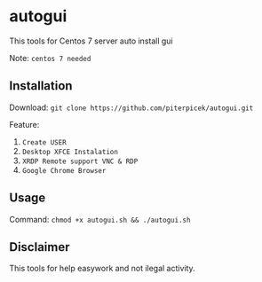 # autogui
This tools for Centos 7 server auto install gui

Note: `centos 7 needed`

## Installation
Download: `git clone https://github.com/piterpicek/autogui.git`

Feature:
1. `Create USER`
2. `Desktop XFCE Instalation`
3. `XRDP Remote support VNC & RDP`
4. `Google Chrome Browser`

## Usage
Command: `chmod +x autogui.sh && ./autogui.sh`

## Disclaimer

This tools for help easywork and not ilegal activity.

